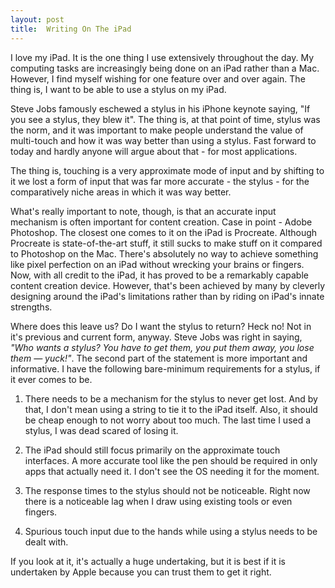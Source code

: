 ```yaml
---
layout: post
title:  Writing On The iPad
---
```


I love my iPad. It is the one thing I use extensively throughout the day. My computing tasks are increasingly being done on an iPad rather than a Mac. However, I find myself wishing for one feature over and over again. The thing is, I want to be able to use a stylus on my iPad.

Steve Jobs famously eschewed a stylus in his iPhone keynote saying, "If you see a stylus, they blew it". The thing is, at that point of time, stylus was the norm, and it was important to make people understand the value of multi-touch and how it was way better than using a stylus. Fast forward to today and hardly anyone will argue about that - for most applications. 

The thing is, touching is a very approximate mode of input and by shifting to it we lost a form of input that was far more accurate - the stylus - for the comparatively niche areas in which it was way better. 

What's really important to note, though, is that an accurate input mechanism is often important for content creation. Case in point - Adobe Photoshop. The closest one comes to it on the iPad is Procreate. Although Procreate is state-of-the-art stuff, it still sucks to make stuff on it compared to Photoshop on the Mac. There's absolutely no way to achieve something like pixel perfection on an iPad without wrecking your brains or fingers. Now, with all credit to the iPad, it has proved to be a remarkably capable content creation device. However, that's been achieved by many by cleverly designing around the iPad's limitations rather than by riding on iPad's innate strengths.

Where does this leave us? Do I want the stylus to return? Heck no! Not in it's previous and current form, anyway. Steve Jobs was right in saying, _"Who wants a stylus? You have to get them, you put them away, you lose them — yuck!"_. The second part of the statement is more important and informative. I have the following bare-minimum requirements for a stylus, if it ever comes to be.

1. There needs to be a mechanism for the stylus to never get lost. And by that, I don't mean using a string to tie it to the iPad itself. Also, it should be cheap enough to not worry about too much. The last time I used a stylus, I was dead scared of losing it.

2. The iPad should still focus primarily on the approximate touch interfaces. A more accurate tool like the pen should be required in only apps that actually need it. I don't see the OS needing it for the moment.

3. The response times to the stylus should not be noticeable. Right now there is a noticeable lag when I draw using existing tools or even fingers.

4. Spurious touch input due to the hands while using a stylus needs to be dealt with.

If you look at it, it's actually a huge undertaking, but it is best if it is undertaken by Apple because you can trust them to get it right.
